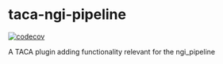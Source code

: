 # taca-ngi-pipeline

[![codecov](https://codecov.io/gh/scilifelab/taca-ngi-pipeline/branch/master/graph/badge.svg)](https://codecov.io/gh/scilifelab/taca-ngi-pipeline)

A TACA plugin adding functionality relevant for the ngi_pipeline
